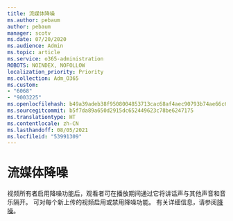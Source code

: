 ```yaml
---
title: 流媒体降噪
ms.author: pebaum
author: pebaum
manager: scotv
ms.date: 07/20/2020
ms.audience: Admin
ms.topic: article
ms.service: o365-administration
ROBOTS: NOINDEX, NOFOLLOW
localization_priority: Priority
ms.collection: Adm_O365
ms.custom:
- "6068"
- "9003225"
ms.openlocfilehash: b49a39adeb38f9508004853713cac68af4aec90793b74ae66c603ad6fb62c994
ms.sourcegitcommit: b5f7da89a650d2915dc652449623c78be6247175
ms.translationtype: HT
ms.contentlocale: zh-CN
ms.lasthandoff: 08/05/2021
ms.locfileid: "53991309"
---
```

# <a name="stream-noise-suppression"></a>流媒体降噪

视频所有者启用降噪功能后，观看者可在播放期间通过它将讲话声与其他声音和音乐隔开。 可对每个新上传的视频启用或禁用降噪功能。 有关详细信息，请参阅[降噪](https://docs.microsoft.com/stream/noise-suppression)。